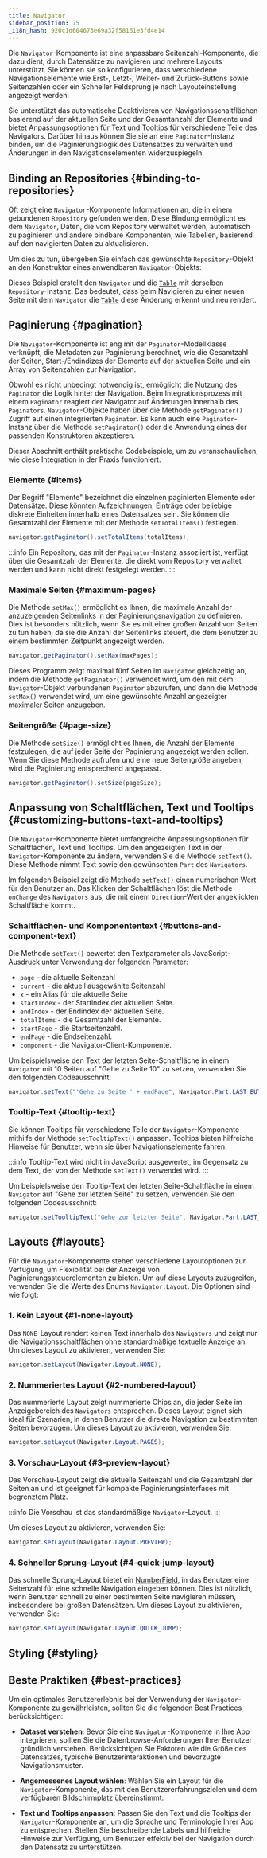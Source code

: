 ```yaml
---
title: Navigator
sidebar_position: 75
_i18n_hash: 920c1d604673e69a32f58161e3fd4e14
---
```

<DocChip chip='shadow' />
<DocChip chip='name' label="dwc-navigator" />
<DocChip chip='since' label='24.00' />
<JavadocLink type="foundation" location="com/webforj/component/navigator/Navigator" top='true'/>

Die `Navigator`-Komponente ist eine anpassbare Seitenzahl-Komponente, die dazu dient, durch Datensätze zu navigieren und mehrere Layouts unterstützt. Sie können sie so konfigurieren, dass verschiedene Navigationselemente wie Erst-, Letzt-, Weiter- und Zurück-Buttons sowie Seitenzahlen oder ein Schneller Feldsprung je nach Layouteinstellung angezeigt werden.

Sie unterstützt das automatische Deaktivieren von Navigationsschaltflächen basierend auf der aktuellen Seite und der Gesamtanzahl der Elemente und bietet Anpassungsoptionen für Text und Tooltips für verschiedene Teile des Navigators. Darüber hinaus können Sie sie an eine `Paginator`-Instanz binden, um die Paginierungslogik des Datensatzes zu verwalten und Änderungen in den Navigationselementen widerzuspiegeln.

## Binding an Repositories {#binding-to-repositories}

Oft zeigt eine `Navigator`-Komponente Informationen an, die in einem gebundenen `Repository` gefunden werden. Diese Bindung ermöglicht es dem `Navigator`, Daten, die vom Repository verwaltet werden, automatisch zu paginieren und andere bindbare Komponenten, wie Tabellen, basierend auf den navigierten Daten zu aktualisieren.

Um dies zu tun, übergeben Sie einfach das gewünschte `Repository`-Objekt an den Konstruktor eines anwendbaren `Navigator`-Objekts:

<ComponentDemo 
path='/webforj/navigatortable?' 
javaE='https://raw.githubusercontent.com/webforj/webforj-documentation/refs/heads/main/src/main/java/com/webforj/samples/views/navigator/NavigatorTableView.java'
height='475px'
/>

Dieses Beispiel erstellt den `Navigator` und die [`Table`](table/overview) mit derselben `Repository`-Instanz. Das bedeutet, dass beim Navigieren zu einer neuen Seite mit dem `Navigator` die [`Table`](table/overview) diese Änderung erkennt und neu rendert.

## Paginierung {#pagination}

Die `Navigator`-Komponente ist eng mit der `Paginator`-Modellklasse verknüpft, die Metadaten zur Paginierung berechnet, wie die Gesamtzahl der Seiten, Start-/Endindizes der Elemente auf der aktuellen Seite und ein Array von Seitenzahlen zur Navigation.

Obwohl es nicht unbedingt notwendig ist, ermöglicht die Nutzung des `Paginator` die Logik hinter der Navigation. Beim Integrationsprozess mit einem `Paginator` reagiert der Navigator auf Änderungen innerhalb des `Paginators`. `Navigator`-Objekte haben über die Methode `getPaginator()` Zugriff auf einen integrierten `Paginator`. Es kann auch eine `Paginator`-Instanz über die Methode `setPaginator()` oder die Anwendung eines der passenden Konstruktoren akzeptieren.

Dieser Abschnitt enthält praktische Codebeispiele, um zu veranschaulichen, wie diese Integration in der Praxis funktioniert.

### Elemente {#items}

Der Begriff "Elemente" bezeichnet die einzelnen paginierten Elemente oder Datensätze. Diese könnten Aufzeichnungen, Einträge oder beliebige diskrete Einheiten innerhalb eines Datensatzes sein. Sie können die Gesamtzahl der Elemente mit der Methode `setTotalItems()` festlegen.

```java
navigator.getPaginator().setTotalItems(totalItems);
```

:::info
Ein Repository, das mit der `Paginator`-Instanz assoziiert ist, verfügt über die Gesamtzahl der Elemente, die direkt vom Repository verwaltet werden und kann nicht direkt festgelegt werden.
:::

### Maximale Seiten {#maximum-pages}

Die Methode `setMax()` ermöglicht es Ihnen, die maximale Anzahl der anzuzeigenden Seitenlinks in der Paginierungsnavigation zu definieren. Dies ist besonders nützlich, wenn Sie es mit einer großen Anzahl von Seiten zu tun haben, da sie die Anzahl der Seitenlinks steuert, die dem Benutzer zu einem bestimmten Zeitpunkt angezeigt werden.

```java
navigator.getPaginator().setMax(maxPages);
```

<ComponentDemo 
path='/webforj/navigatorpages?' 
javaE='https://raw.githubusercontent.com/webforj/webforj-documentation/refs/heads/main/src/main/java/com/webforj/samples/views/navigator/NavigatorPagesView.java'
height='125px'
/>

Dieses Programm zeigt maximal fünf Seiten im `Navigator` gleichzeitig an, indem die Methode `getPaginator()` verwendet wird, um den mit dem `Navigator`-Objekt verbundenen `Paginator` abzurufen, und dann die Methode `setMax()` verwendet wird, um eine gewünschte Anzahl angezeigter maximaler Seiten anzugeben.

### Seitengröße {#page-size}

Die Methode `setSize()` ermöglicht es Ihnen, die Anzahl der Elemente festzulegen, die auf jeder Seite der Paginierung angezeigt werden sollen. Wenn Sie diese Methode aufrufen und eine neue Seitengröße angeben, wird die Paginierung entsprechend angepasst.

```java
navigator.getPaginator().setSize(pageSize);
```

## Anpassung von Schaltflächen, Text und Tooltips {#customizing-buttons-text-and-tooltips}

Die `Navigator`-Komponente bietet umfangreiche Anpassungsoptionen für Schaltflächen, Text und Tooltips. Um den angezeigten Text in der `Navigator`-Komponente zu ändern, verwenden Sie die Methode `setText()`. Diese Methode nimmt Text sowie den gewünschten `Part` des `Navigators`.

Im folgenden Beispiel zeigt die Methode `setText()` einen numerischen Wert für den Benutzer an. Das Klicken der Schaltflächen löst die Methode `onChange` des `Navigators` aus, die mit einem `Direction`-Wert der angeklickten Schaltfläche kommt.

<ComponentDemo 
path='/webforj/navigatorbasic?' 
javaE='https://raw.githubusercontent.com/webforj/webforj-documentation/refs/heads/main/src/main/java/com/webforj/samples/views/navigator/NavigatorBasicView.java'
height='100px'
/>

### Schaltflächen- und Komponententext {#buttons-and-component-text}

Die Methode `setText()` bewertet den Textparameter als JavaScript-Ausdruck unter Verwendung der folgenden Parameter:

- `page` - die aktuelle Seitenzahl
- `current` - die aktuell ausgewählte Seitenzahl
- `x` - ein Alias für die aktuelle Seite
- `startIndex` - der Startindex der aktuellen Seite.
- `endIndex` - der Endindex der aktuellen Seite.
- `totalItems` - die Gesamtzahl der Elemente.
- `startPage` - die Startseitenzahl.
- `endPage` - die Endseitenzahl.
- `component` - die Navigator-Client-Komponente.

<!-- vale off -->
Um beispielsweise den Text der letzten Seite-Schaltfläche in einem `Navigator` mit 10 Seiten auf "Gehe zu Seite 10" zu setzen, verwenden Sie den folgenden Codeausschnitt: 
<!-- vale on -->

```java
navigator.setText("'Gehe zu Seite ' + endPage", Navigator.Part.LAST_BUTTON);
```

### Tooltip-Text {#tooltip-text}

Sie können Tooltips für verschiedene Teile der `Navigator`-Komponente mithilfe der Methode `setTooltipText()` anpassen. Tooltips bieten hilfreiche Hinweise für Benutzer, wenn sie über Navigationselemente fahren.

:::info
Tooltip-Text wird nicht in JavaScript ausgewertet, im Gegensatz zu dem Text, der von der Methode `setText()` verwendet wird.
:::

<!-- vale off -->
Um beispielsweise den Tooltip-Text der letzten Seite-Schaltfläche in einem `Navigator` auf "Gehe zur letzten Seite" zu setzen, verwenden Sie den folgenden Codeausschnitt:
<!-- vale on -->

```java
navigator.setTooltipText("Gehe zur letzten Seite", Navigator.Part.LAST_BUTTON);
```

## Layouts {#layouts}

Für die `Navigator`-Komponente stehen verschiedene Layoutoptionen zur Verfügung, um Flexibilität bei der Anzeige von Paginierungssteuerelementen zu bieten. Um auf diese Layouts zuzugreifen, verwenden Sie die Werte des Enums `Navigator.Layout`. Die Optionen sind wie folgt:

<ComponentDemo 
path='/webforj/navigatorlayout?' 
javaE='https://raw.githubusercontent.com/webforj/webforj-documentation/refs/heads/main/src/main/java/com/webforj/samples/views/navigator/NavigatorLayoutView.java'
height='200px'
/>

### 1. Kein Layout {#1-none-layout}

Das `NONE`-Layout rendert keinen Text innerhalb des `Navigators` und zeigt nur die Navigationsschaltflächen ohne standardmäßige textuelle Anzeige an. Um dieses Layout zu aktivieren, verwenden Sie:

```java
navigator.setLayout(Navigator.Layout.NONE);
```

### 2. Nummeriertes Layout {#2-numbered-layout}

Das nummerierte Layout zeigt nummerierte Chips an, die jeder Seite im Anzeigebereich des `Navigators` entsprechen. Dieses Layout eignet sich ideal für Szenarien, in denen Benutzer die direkte Navigation zu bestimmten Seiten bevorzugen. Um dieses Layout zu aktivieren, verwenden Sie:

```java
navigator.setLayout(Navigator.Layout.PAGES);
```

### 3. Vorschau-Layout {#3-preview-layout}

Das Vorschau-Layout zeigt die aktuelle Seitenzahl und die Gesamtzahl der Seiten an und ist geeignet für kompakte Paginierungsinterfaces mit begrenztem Platz.

:::info
Die Vorschau ist das standardmäßige `Navigator`-Layout.
:::

Um dieses Layout zu aktivieren, verwenden Sie:

```java
navigator.setLayout(Navigator.Layout.PREVIEW);
```

### 4. Schneller Sprung-Layout {#4-quick-jump-layout}

Das schnelle Sprung-Layout bietet ein [NumberField](./fields/number-field.md), in das Benutzer eine Seitenzahl für eine schnelle Navigation eingeben können. Dies ist nützlich, wenn Benutzer schnell zu einer bestimmten Seite navigieren müssen, insbesondere bei großen Datensätzen. Um dieses Layout zu aktivieren, verwenden Sie:

```java
navigator.setLayout(Navigator.Layout.QUICK_JUMP);
```

## Styling {#styling}

<TableBuilder name="Navigator" />

## Beste Praktiken {#best-practices}

Um ein optimales Benutzererlebnis bei der Verwendung der `Navigator`-Komponente zu gewährleisten, sollten Sie die folgenden Best Practices berücksichtigen:

- **Dataset verstehen**: Bevor Sie eine `Navigator`-Komponente in Ihre App integrieren, sollten Sie die Datenbrowse-Anforderungen Ihrer Benutzer gründlich verstehen. Berücksichtigen Sie Faktoren wie die Größe des Datensatzes, typische Benutzerinteraktionen und bevorzugte Navigationsmuster.

- **Angemessenes Layout wählen**: Wählen Sie ein Layout für die `Navigator`-Komponente, das mit den Benutzererfahrungszielen und dem verfügbaren Bildschirmplatz übereinstimmt.

- **Text und Tooltips anpassen**: Passen Sie den Text und die Tooltips der `Navigator`-Komponente an, um die Sprache und Terminologie Ihrer App zu entsprechen. Stellen Sie beschreibende Labels und hilfreiche Hinweise zur Verfügung, um Benutzer effektiv bei der Navigation durch den Datensatz zu unterstützen.
